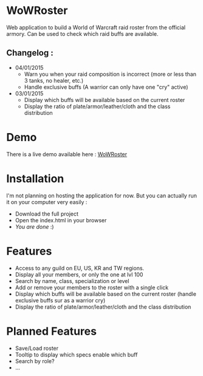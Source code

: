 WoWRoster
=========
Web application to build a World of Warcraft raid roster from the official armory. Can be used to check which raid buffs are available.

## Changelog :
* 04/01/2015
  * Warn you when your raid composition is incorrect (more or less than 3 tanks, no healer, etc.)
  * Handle exclusive buffs (A warrior can only have one "cry" active)
* 03/01/2015
  * Display which buffs will be available based on the current roster
  * Display the ratio of plate/armor/leather/cloth and the class distribution

# Demo
There is a live demo available here : [WoWRoster](http://ks305642.kimsufi.com/kyne/WoWRoster/)

# Installation
I'm not planning on hosting the application for now. But you can actually run it on your computer very easily :
* Download the full project
* Open the index.html in your browser
* *You are done* :)

# Features
* Access to any guild on EU, US, KR and TW regions. 
* Display all your members, or only the one at lvl 100
* Search by name, class, specialization or level
* Add or remove your members to the roster with a single click
* Display which buffs will be available based on the current roster (handle exclusive buffs sur as a warrior cry)
* Display the ratio of plate/armor/leather/cloth and the class distribution

# Planned Features
* Save/Load roster
* Tooltip to display which specs enable which buff
* Search by role?
* ...
